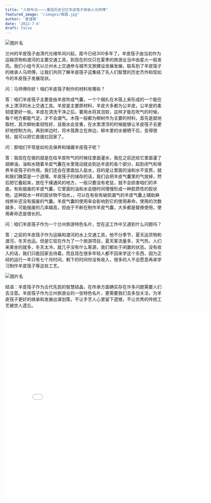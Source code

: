```yaml
---
title: "人物专访————重拾历史记忆羊皮筏子继承人马师傅"
featured_image: "/images/晚霞.jpg"
author: '夏谨晰'
date: '2022-7-6'
draft: false
---
```


![图片名](/images/羊皮筏子马师傅.jpg)

兰州的羊皮筏子由清代光绪年间兴起，距今已经300多年了。羊皮筏子由当初作为运输货物和渡河的主要交通工具，到现在的仅只在夏季的旅游业当中由星火一般发亮。我们小组今天以兰州水上交通参与城市文旅建设发展发展，联系到了羊皮筏子的继承人马师傅，让我们共同了解羊皮筏子这集结了先人们智慧的历史杰作和现如今的羊皮筏子发展现状。

问：马师傅你好！咱们羊皮筏子制作的材料有哪些？

答：咱们羊皮筏子主要是由羊皮吹成气囊，一个个捆扎在木筏上来形成的一个能在水上漂浮的水上交通工具。羊皮是主要原材料，羊皮大多都为公羊皮，公羊皮的柔韧度更好一些。羊皮在清洗干净之后，要用水将其泡软，这样才能在吹气的时候，每个地方都能气足，才不会漏气。木筏一般都为柳树作为主要的材料，首先是就地取材，其次柳树柔韧性好，且吸水会变重，在水里漂浮的时候能够让羊皮筏子去更好地控制方向，再到岸边时，将木筏靠立在岸边，柳木里的水被晒干后，变得很轻，就可以把它直接扛回家了。

问：那咱们平常是如何去保养和储藏羊皮筏子呢？

答：我现在在做的就是在给羊皮吹气的时候往里面灌水，我在之前还给它里面灌了胡麻油，油和水随着羊皮气囊在水里晃动就会到达羊皮的各个部分，起到闭气和保养羊皮筏子的作用。我们还会在里面加入盐水，目的是让里面的油和水不变质，就和我们腌菜是一个道理。羊皮筏子的储存的话，我们会把羊皮气囊里的气放掉，然后把它叠起来，放在干燥通风的地方，一般只要没有老鼠，就不会损害咱们的羊皮。有些报废的羊皮气囊，它里面的油和水会随时间慢慢形成一种胶质性的胶状物，这种胶水一样的胶状物不怕水，，可以在有些有破损漏气的羊皮气囊上辅助麻线修补还没有报废的气囊。羊皮气囊的使用率会影响到它的使用寿命，使用的次数越多，可能报废的几率越高，但由于不断在制作羊皮气囊，大多都是替换使用，使用寿命还是很长的。

问：咱们羊皮筏子作为一个兰州旅游特色名片，您在这工作中又遇到什么问题吗？

答：之前的羊皮筏子作为运输和渡河的水上交通工具，他不分季节，夏天运货物和渡河，冬天也运。但是它现在作为了一个旅游项目，夏天客流量多，天气热，人们来乘坐的就多，冬天太冷，就几乎没有什么客源，我们都处于闲置的状态。没有收入的话，我们只能回家去待着。而且现在很多年轻人都不回来学这个东西，因为正经的运行一年只有七个月时间，剩下的时间你没有收入，很多的人不会愿意再来学习制作羊皮筏子等这些工艺。

![图片名](/images/羊皮筏子.jpg)

结语：羊皮筏子作为古代先民的智慧结晶，在传承方面确实存在许多问题需要人们去注意。羊皮筏子作为兰州旅游业的一张特色名片，更需要我们去多加关注，为羊皮筏子更好的继承和发展出谋划策，不让手艺人心里留下遗憾，不让优秀的传统工艺被世人遗忘。

<iframe src="//player.bilibili.com/player.html?aid=537499320&bvid=BV16i4y1a73c&cid=1371965942&p=1" scrolling="no" border="0" frameborder="no" framespacing="0" allowfullscreen="true" width="650px" height="600px"> </iframe> 